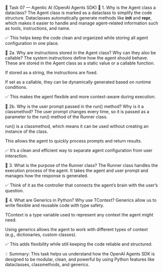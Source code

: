 🧠 Task 07 — Agentic AI (OpenAI Agents SDK)
🔹 1. Why is the Agent class a dataclass?
The Agent class is marked as a dataclass to simplify the code structure.
Dataclasses automatically generate methods like __init__ and __repr__, which makes it easier to handle and manage agent-related information such as tools, instructions, and name.

✅ This helps keep the code clean and organized while storing all agent configuration in one place.

🔹 2a. Why are instructions stored in the Agent class? Why can they also be callable?
The system instructions define how the agent should behave. These are stored in the Agent class as a static value or a callable function.

If stored as a string, the instructions are fixed.

If set as a callable, they can be dynamically generated based on runtime conditions.

✅ This makes the agent flexible and more context-aware during execution.

🔹 2b. Why is the user prompt passed in the run() method? Why is it a classmethod?
The user prompt changes every time, so it is passed as a parameter to the run() method of the Runner class.

run() is a classmethod, which means it can be used without creating an instance of the class.

This allows the agent to quickly process prompts and return results.

✅ It’s a clean and efficient way to separate agent configuration from user interaction.

🔹 3. What is the purpose of the Runner class?
The Runner class handles the execution process of the agent.
It takes the agent and user prompt and manages how the response is generated.

✅ Think of it as the controller that connects the agent’s brain with the user’s question.

🔹 4. What are Generics in Python? Why use TContext?
Generics allow us to write flexible and reusable code with type safety.

TContext is a type variable used to represent any context the agent might need.

Using generics allows the agent to work with different types of context (e.g., dictionaries, custom classes).

✅ This adds flexibility while still keeping the code reliable and structured.

💡 Summary:
This task helps us understand how the OpenAI Agents SDK is designed to be modular, clean, and powerful by using Python features like dataclasses, classmethods, and generics.